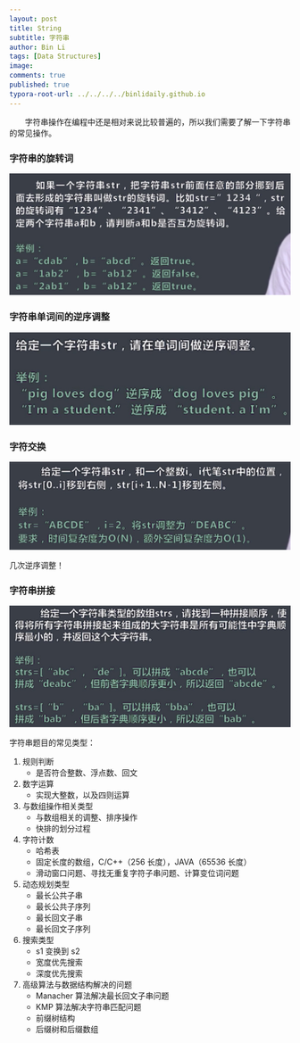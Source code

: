 ```yaml
---
layout: post
title: String
subtitle: 字符串
author: Bin Li
tags: [Data Structures]
image: 
comments: true
published: true
typora-root-url: ../../../../binlidaily.github.io
---
```


　　字符串操作在编程中还是相对来说比较普遍的，所以我们需要了解一下字符串的常见操作。

### 字符串的旋转词
![-w881](/img/media/15625718398061.jpg)


### 字符串单词间的逆序调整
![-w689](/img/media/15625718240360.jpg)

### 字符交换
![-w834](/img/media/15625719597416.jpg)

几次逆序调整！

### 字符串拼接
![-w836](/img/media/15625728201558.jpg)

字符串题目的常见类型：
1. 规则判断
    * 是否符合整数、浮点数、回文
2. 数字运算
    * 实现大整数，以及四则运算
3. 与数组操作相关类型
    * 与数组相关的调整、排序操作
    * 快排的划分过程
4. 字符计数
    * 哈希表
    * 固定长度的数组，C/C++（256 长度），JAVA（65536 长度）
    * 滑动窗口问题、寻找无重复字符子串问题、计算变位词问题
5. 动态规划类型
    * 最长公共子串
    * 最长公共子序列
    * 最长回文子串
    * 最长回文子序列 
6. 搜索类型
    * s1 变换到 s2
    * 宽度优先搜索
    * 深度优先搜索
7. 高级算法与数据结构解决的问题
    * Manacher 算法解决最长回文子串问题
    * KMP 算法解决字符串匹配问题
    * 前缀树结构
    * 后缀树和后缀数组
